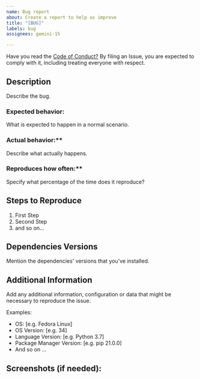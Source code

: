 ```yaml
---
name: Bug report
about: Create a report to help us improve
title: "[BUG]"
labels: bug
assignees: gemini-15

---
```


Have you read the [Code of Conduct?](https://github.com/mithril-security/blindai/CODE_OF_CONDUCT.md) By filing an Issue, you are expected to comply with it, including treating everyone with respect.

## Description

Describe the bug. 

### Expected behavior:

What is expected to happen in a normal scenario. 

### Actual behavior:**

Describe what actually happens. 

### Reproduces how often:**

Specify what percentage of the time does it reproduce? 

## Steps to Reproduce

1. First Step
2. Second Step
3. and so on…

## Dependencies Versions

Mention the dependencies' versions that you've installed. 

## Additional Information

Add any additional information, configuration or data that might be necessary to reproduce the issue.

Examples:
- OS: [e.g. Fedora Linux]
- OS Version: [e.g. 34]
- Language Version: [e.g. Python 3.7]
- Package Manager Version: [e.g. pip 21.0.0]
- And so on ...

## Screenshots (if needed):
